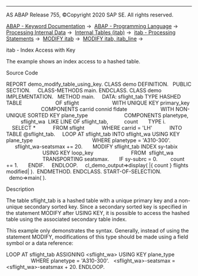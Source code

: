   

* * *

AS ABAP Release 755, ©Copyright 2020 SAP SE. All rights reserved.

[ABAP - Keyword Documentation](javascript:call_link\('abenabap.htm'\)) →  [ABAP - Programming Language](javascript:call_link\('abenabap_reference.htm'\)) →  [Processing Internal Data](javascript:call_link\('abenabap_data_working.htm'\)) →  [Internal Tables (itab)](javascript:call_link\('abenitab.htm'\)) →  [itab - Processing Statements](javascript:call_link\('abentable_processing_statements.htm'\)) →  [MODIFY itab](javascript:call_link\('abapmodify_itab.htm'\)) →  [MODIFY itab, itab\_line](javascript:call_link\('abapmodify_itab_single.htm'\)) → 

itab - Index Access with Key

The example shows an index access to a hashed table.

Source Code

REPORT demo\_modify\_table\_using\_key.
CLASS demo DEFINITION.
  PUBLIC SECTION.
    CLASS-METHODS main.
ENDCLASS.
CLASS demo IMPLEMENTATION.
  METHOD main.
    DATA: sflight\_tab TYPE HASHED TABLE
                      OF sflight
                      WITH UNIQUE KEY primary\_key
                        COMPONENTS carrid connid fldate
                      WITH NON-UNIQUE SORTED KEY plane\_type
                        COMPONENTS planetype,
          sflight\_wa  LIKE LINE OF sflight\_tab,
          count       TYPE i.
    SELECT \*
           FROM sflight
           WHERE carrid = 'LH'
           INTO TABLE @sflight\_tab.
    LOOP AT sflight\_tab INTO sflight\_wa USING KEY plane\_type
                                        WHERE planetype = 'A310-300'.
      sflight\_wa-seatsmax += 20.
      MODIFY sflight\_tab INDEX sy-tabix
                         USING KEY loop\_key
                         FROM  sflight\_wa
                         TRANSPORTING seatsmax.
      IF sy-subrc = 0.
        count += 1.
      ENDIF.
    ENDLOOP.
    cl\_demo\_output=>display( |{ count } flights modified| ).  ENDMETHOD.
ENDCLASS.
START-OF-SELECTION.
  demo=>main( ).

Description

The table sflight\_tab is a hashed table with a unique primary key and a non-unique secondary sorted key. Since a secondary sorted key is specified in the statement MODIFY after USING KEY, it is possible to access the hashed table using the associated secondary table index.

This example only demonstrates the syntax. Generally, instead of using the statement MODIFY, modifications of this type should be made using a field symbol or a data reference:

LOOP AT sflight\_tab ASSIGNING <sflight\_wa> USING KEY plane\_type
                    WHERE planetype = 'A310-300'.
  <sflight\_wa>-seatsmax = <sflight\_wa>-seatsmax + 20.
ENDLOOP.